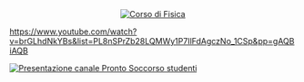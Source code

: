 
<div align="center">
  <a href="https://www.youtube.com/watch?v=brGLhdNkYBs&list=PL8nSPrZb28LQMWy1P7IlFdAgczNo_1CSp">    
    <img src="https://i.ytimg.com/pl_c/PL8nSPrZb28LQMWy1P7IlFdAgczNo_1CSp/studio_square_thumbnail.jpg?sqp=CNKkmrkG-oaymwEICPABEPABSFqi85f_AwYIxP-XtwY=&rs=AOn4CLDadigGL8QJ4lsPrpZOdbXkYBYxTQ" alt="Corso di Fisica">
  </a>
</div>


https://www.youtube.com/watch?v=brGLhdNkYBs&list=PL8nSPrZb28LQMWy1P7IlFdAgczNo_1CSp&pp=gAQBiAQB


[![Presentazione canale Pronto Soccorso studenti](https://img.youtube.com/vi/i71C2iz52zk/maxresdefault.jpg)](https://youtu.be/i71C2iz52zk)
